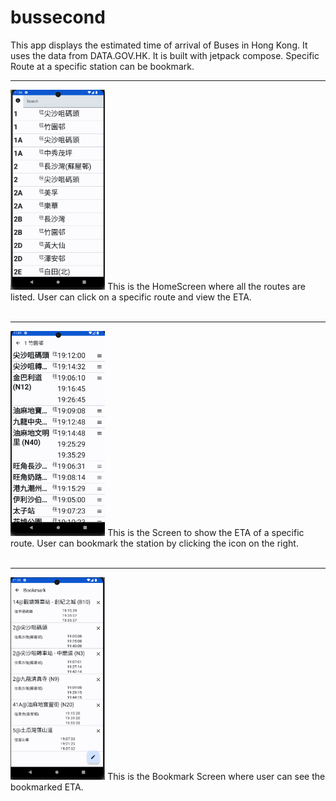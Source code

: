 # bussecond
This app displays the estimated time of arrival of Buses in Hong Kong. It uses the data from DATA.GOV.HK. 
It is built with jetpack compose. Specific Route at a specific station can be bookmark.
<hr>
<img src="https://github.com/Abvcxz2023/bussecond/blob/master/HomeScreen.png" width = "30%" height= "30%">
This is the HomeScreen where all the routes are listed. User can click on a specific route and view the ETA.
<br />
<br />
<hr>
<img src="https://github.com/Abvcxz2023/bussecond/blob/master/DetailScreen.png" width = "30%" height= "30%">
This is the Screen to show the ETA of a specific route. User can bookmark the station by clicking the icon on the right.
<br />
<br />
<hr>
<img src="https://github.com/Abvcxz2023/bussecond/blob/master/BookmarkScreen.png" width = "30%" height= "30%">
This is the Bookmark Screen where user can see the bookmarked ETA.
